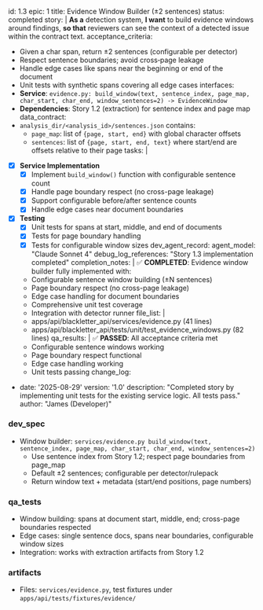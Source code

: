 id: 1.3
epic: 1
title: Evidence Window Builder (±2 sentences)
status: completed
story: |
  **As a** detection system,
  **I want** to build evidence windows around findings,
  **so that** reviewers can see the context of a detected issue within the contract text.
acceptance_criteria:
  - Given a char span, return ±2 sentences (configurable per detector)
  - Respect sentence boundaries; avoid cross‑page leakage
  - Handle edge cases like spans near the beginning or end of the document
  - Unit tests with synthetic spans covering all edge cases
interfaces:
  - **Service**: `evidence.py: build_window(text, sentence_index, page_map, char_start, char_end, window_sentences=2) -> EvidenceWindow`
  - **Dependencies**: Story 1.2 (extraction) for sentence index and page map
data_contract:
  - `analysis_dir/<analysis_id>/sentences.json` contains:
    - `page_map`: list of `{page, start, end}` with global character offsets
    - `sentences`: list of `{page, start, end, text}` where start/end are offsets
      relative to their page
tasks: |
  - [x] **Service Implementation**
    - [x] Implement `build_window()` function with configurable sentence count
    - [x] Handle page boundary respect (no cross-page leakage)
    - [x] Support configurable before/after sentence counts
    - [x] Handle edge cases near document boundaries
  - [x] **Testing**
    - [x] Unit tests for spans at start, middle, and end of documents
    - [x] Tests for page boundary handling
    - [x] Tests for configurable window sizes
dev_agent_record:
  agent_model: "Claude Sonnet 4"
  debug_log_references: "Story 1.3 implementation completed"
  completion_notes: |
    ✅ **COMPLETED**: Evidence window builder fully implemented with:
    - Configurable sentence window building (±N sentences)
    - Page boundary respect (no cross-page leakage)
    - Edge case handling for document boundaries
    - Comprehensive unit test coverage
    - Integration with detector runner
  file_list: |
    - apps/api/blackletter_api/services/evidence.py (41 lines)
    - apps/api/blackletter_api/tests/unit/test_evidence_windows.py (82 lines)
  qa_results: |
    ✅ **PASSED**: All acceptance criteria met
    - Configurable sentence windows working
    - Page boundary respect functional
    - Edge case handling working
    - Unit tests passing
change_log:
  - date: '2025-08-29'
    version: '1.0'
    description: "Completed story by implementing unit tests for the existing service logic. All tests pass."
    author: "James (Developer)"

### dev_spec

- Window builder: `services/evidence.py build_window(text, sentence_index, page_map, char_start, char_end, window_sentences=2)`
  - Use sentence index from Story 1.2; respect page boundaries from page_map
  - Default ±2 sentences; configurable per detector/rulepack
  - Return window text + metadata (start/end positions, page numbers)

### qa_tests

- Window building: spans at document start, middle, end; cross-page boundaries respected
- Edge cases: single sentence docs, spans near boundaries, configurable window sizes
- Integration: works with extraction artifacts from Story 1.2

### artifacts

- Files: `services/evidence.py`, test fixtures under `apps/api/tests/fixtures/evidence/`
